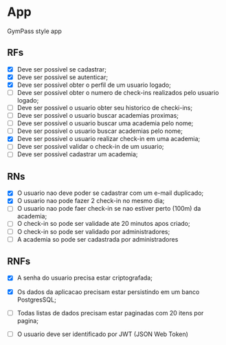 # App

GymPass style app 


## RFs
 - [x] Deve ser possivel se cadastrar;
 - [x] Deve ser possivel se autenticar;
 - [x] Deve ser possivel obter o perfil de um usuario logado;
 - [ ] Deve ser possivel obter o numero de check-ins realizados pelo usuario logado;
 - [ ] Deve ser possivel o usuario obter seu historico de checki-ins;
 - [ ] Deve ser possivel o usuario buscar academias proximas;
 - [ ] Deve ser possivel o usuario buscar uma academia pelo nome;
 - [ ] Deve ser possivel o usuario buscar academias pelo nome;
 - [x] Deve ser possivel o usuario realizar check-in em uma academia;
 - [ ] Deve ser possivel validar o check-in de um usuario;
 - [ ] Deve ser possivel cadastrar um academia;

## RNs

- [x] O usuario nao deve poder se cadastrar com um e-mail duplicado;
- [x] O usuario nao pode fazer 2 check-in no mesmo dia; 
- [ ] O usuario nao pode faer check-in se nao estiver perto (100m) da academia;
- [ ] O check-in so pode ser validade ate 20 minutos apos criado;
- [ ] O check-in so pode ser validado por administradores;
- [ ] A academia so pode ser cadastrada por administradores

## RNFs

- [x] A senha do usuario precisa estar criptografada;
- [x] Os dados da aplicacao precisam estar persistindo em um banco PostgresSQL;
- [ ] Todas listas de dados precisam estar paginadas com 20 itens por pagina;
- [ ] O usuario deve ser identificado por JWT (JSON Web Token)

